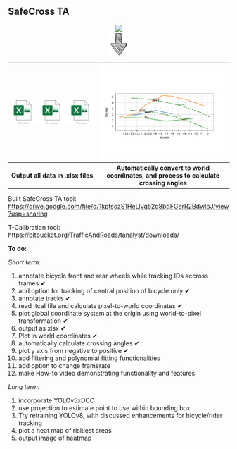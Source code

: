 

## **SafeCross TA**


<div align="center">
    <img src="../images/SafeCross TA.gif" width="400" />
</div>

<div align="center">
    <img src="../images/down-arrow-png-down-arrow-sketch-free-icon-512.png" width="50" />
</div>




<div align="center">
    <table>
        <tr>
            <td><img src="../images/xlsx_files.png" width="400" /></td>
            <td><img src="../SafeCross TA/example output/Sceneplot_WorldCoords.png" width="400" /></td>
        </tr>
        <tr>
            <!-- Add your headings here -->
            <th>Output all data in .xlsx files</th>
            <th>Automatically convert to world coordinates, and process to calculate crossing angles</th>
        </tr>
    </table>
</div>









Built SafeCross TA tool: <https://drive.google.com/file/d/1kptsozS1HeLlvq52q8bqFGerR2BdwloJ/view?usp=sharing>

T-Calibration tool: <https://bitbucket.org/TrafficAndRoads/tanalyst/downloads/>




**To do:**

_Short term:_
1. annotate bicycle front and rear wheels while tracking IDs accross frames ✔
2. add option for tracking of central position of bicycle only ✔
3. annotate tracks ✔
4. read .tcal file and calculate pixel-to-world coordinates ✔
5. plot global coordinate system at the origin using world-to-pixel transformation ✔
6. output as xlsx ✔
7. Plot in world coordinates ✔
9. automatically calculate crossing angles ✔
10. plot y axis from negative to positive ✔
11. add filtering and polynomial fitting functionalities
12. add option to change framerate
13. make How-to video demonstrating functionality and features


_Long term:_
1. incorporate YOLOv5xDCC
2. use projection to estimate point to use within bounding box
3. Try retraining YOLOv8, with discussed enhancements for bicycle/rider tracking
4. plot a heat map of riskiest areas
5. output image of heatmap
